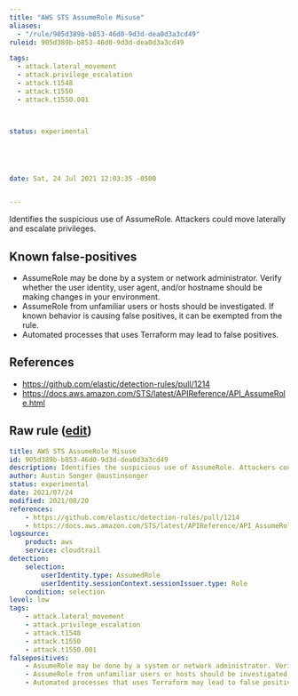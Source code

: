 ```yaml
---
title: "AWS STS AssumeRole Misuse"
aliases:
  - "/rule/905d389b-b853-46d0-9d3d-dea0d3a3cd49"
ruleid: 905d389b-b853-46d0-9d3d-dea0d3a3cd49

tags:
  - attack.lateral_movement
  - attack.privilege_escalation
  - attack.t1548
  - attack.t1550
  - attack.t1550.001



status: experimental





date: Sat, 24 Jul 2021 12:03:35 -0500


---
```


Identifies the suspicious use of AssumeRole. Attackers could move laterally and escalate privileges.

<!--more-->


## Known false-positives

* AssumeRole may be done by a system or network administrator. Verify whether the user identity, user agent, and/or hostname should be making changes in your environment.
* AssumeRole from unfamiliar users or hosts should be investigated. If known behavior is causing false positives, it can be exempted from the rule.
* Automated processes that uses Terraform may lead to false positives.



## References

* https://github.com/elastic/detection-rules/pull/1214
* https://docs.aws.amazon.com/STS/latest/APIReference/API_AssumeRole.html


## Raw rule ([edit](https://github.com/SigmaHQ/sigma/edit/master/rules/cloud/aws/aws_sts_assumerole_misuse.yml))
```yaml
title: AWS STS AssumeRole Misuse
id: 905d389b-b853-46d0-9d3d-dea0d3a3cd49
description: Identifies the suspicious use of AssumeRole. Attackers could move laterally and escalate privileges.
author: Austin Songer @austinsonger
status: experimental
date: 2021/07/24
modified: 2021/08/20
references:
    - https://github.com/elastic/detection-rules/pull/1214
    - https://docs.aws.amazon.com/STS/latest/APIReference/API_AssumeRole.html
logsource:
    product: aws
    service: cloudtrail
detection:
    selection:
        userIdentity.type: AssumedRole
        userIdentity.sessionContext.sessionIssuer.type: Role
    condition: selection
level: low
tags:
    - attack.lateral_movement
    - attack.privilege_escalation
    - attack.t1548
    - attack.t1550
    - attack.t1550.001
falsepositives:
    - AssumeRole may be done by a system or network administrator. Verify whether the user identity, user agent, and/or hostname should be making changes in your environment.
    - AssumeRole from unfamiliar users or hosts should be investigated. If known behavior is causing false positives, it can be exempted from the rule.
    - Automated processes that uses Terraform may lead to false positives.

```
